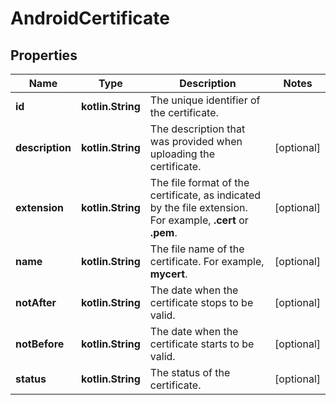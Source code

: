 
# AndroidCertificate

## Properties
Name | Type | Description | Notes
------------ | ------------- | ------------- | -------------
**id** | **kotlin.String** | The unique identifier of the certificate. | 
**description** | **kotlin.String** | The description that was provided when uploading the certificate. |  [optional]
**extension** | **kotlin.String** | The file format of the certificate, as indicated by the file extension. For example, **.cert** or **.pem**. |  [optional]
**name** | **kotlin.String** | The file name of the certificate. For example, **mycert**. |  [optional]
**notAfter** | **kotlin.String** | The date when the certificate stops to be valid. |  [optional]
**notBefore** | **kotlin.String** | The date when the certificate starts to be valid. |  [optional]
**status** | **kotlin.String** | The status of the certificate. |  [optional]



